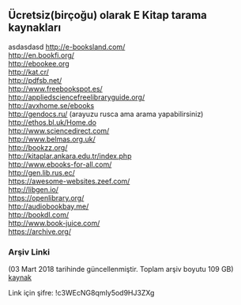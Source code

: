 ## Ücretsiz(birçoğu) olarak E Kitap tarama kaynakları
asdasdasd
http://e-booksland.com/<br>
http://en.bookfi.org/<br>
http://ebookee.org<br>
http://kat.cr/<br>
http://pdfsb.net/<br>
http://www.freebookspot.es/<br>
http://appliedsciencefreelibraryguide.org/<br>
http://avxhome.se/ebooks<br>
http://gendocs.ru/ (arayuzu rusca ama arama yapabilirsiniz)<br>
http://ethos.bl.uk/Home.do<br>
http://www.sciencedirect.com/<br>
http://www.belmas.org.uk/<br>
http://bookzz.org/<br>
http://kitaplar.ankara.edu.tr/index.php<br>
http://www.ebooks-for-all.com/<br>
http://gen.lib.rus.ec/<br>
https://awesome-websites.zeef.com/<br>
http://libgen.io/<br>
https://openlibrary.org/<br>
http://audiobookbay.me/<br>
http://bookdl.com/<br>
http://www.book-juice.com/<br>
https://archive.org/<br>

### Arşiv Linki
(03 Mart 2018 tarihinde güncellenmiştir. Toplam arşiv boyutu 109 GB)<br>
[kaynak](http://link.tl/1awfp)

Link için şifre: !c3WEcNG8qmIy5od9HJ3ZXg
